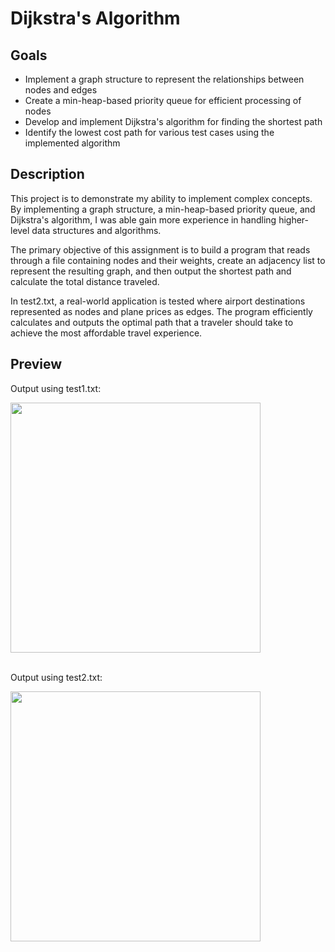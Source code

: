 # Dijkstra's Algorithm

## Goals

- Implement a graph structure to represent the relationships between nodes and edges
- Create a min-heap-based priority queue for efficient processing of nodes
- Develop and implement Dijkstra's algorithm for finding the shortest path
- Identify the lowest cost path for various test cases using the implemented algorithm


## Description

This project is to demonstrate my ability to implement complex concepts. By implementing a graph structure, a min-heap-based priority queue, and Dijkstra's algorithm, I was able gain more experience in handling higher-level data structures and algorithms.

The primary objective of this assignment is to build a program that reads through a file containing nodes and their weights, create an adjacency list to represent the resulting graph, and then output the shortest path and calculate the total distance traveled.

In test2.txt, a real-world application is tested where airport destinations represented as nodes and plane prices as edges. The program efficiently calculates and outputs the optimal path that a traveler should take to achieve the most affordable travel experience. 

## Preview
Output using test1.txt:

<img src="https://i.imgur.com/5N6wXVn.png" width="400">
<br></br>

Output using test2.txt:

<img src="https://i.imgur.com/XEYhcpK.png" width="400">
